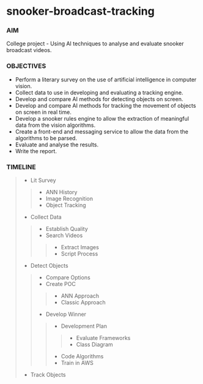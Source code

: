 # snooker-broadcast-tracking

### AIM ###

College project - Using AI techniques to analyse and evaluate snooker broadcast videos.

### OBJECTIVES ###

* Perform a literary survey on the use of artificial intelligence in computer vision.
* Collect data to use in developing and evaluating a tracking engine.
* Develop and compare AI methods for detecting objects on screen.
* Develop and compare AI methods for tracking the movement of objects on screen in real time.
* Develop a snooker rules engine to allow the extraction of meaningful data from the vision algorithms. 
* Create a front-end and messaging service to allow the data from the algorithms to be parsed.
* Evaluate and analyse the results.
* Write the report. 

### TIMELINE ###

> - Lit Survey
> > - ANN History
> > - Image Recognition
> > - Object Tracking
> - Collect Data
> > - Establish Quality
> > - Search Videos
> > > - Extract Images
> > > - Script Process
> - Detect Objects
> > - Compare Options
> > - Create POC
> > > - ANN Approach
> > > - Classic Approach
> > - Develop Winner
> > > - Development Plan
> > > > - Evaluate Frameworks
> > > > - Class Diagram
> > > - Code Algorithms
> > > - Train in AWS
> - Track Objects
